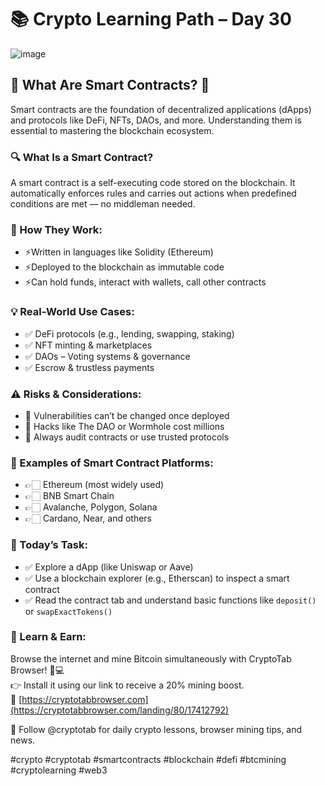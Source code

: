 
# 📚 Crypto Learning Path – Day 30
![image](https://github.com/user-attachments/assets/04623f60-2e61-4f12-abb1-cc137707984e)

## 📍 What Are Smart Contracts? 🤖

Smart contracts are the foundation of decentralized applications (dApps) and protocols like DeFi, NFTs, DAOs, and more. Understanding them is essential to mastering the blockchain ecosystem.

### 🔍 What Is a Smart Contract?
A smart contract is a self-executing code stored on the blockchain. It automatically enforces rules and carries out actions when predefined conditions are met — no middleman needed.

### 🧠 How They Work:
- ⚡️Written in languages like Solidity (Ethereum)
- ⚡️Deployed to the blockchain as immutable code
- ⚡️Can hold funds, interact with wallets, call other contracts

### 💡 Real-World Use Cases:
- ✅ DeFi protocols (e.g., lending, swapping, staking)
- ✅ NFT minting & marketplaces
- ✅ DAOs – Voting systems & governance
- ✅ Escrow & trustless payments

### ⚠️ Risks & Considerations:
- 🔎 Vulnerabilities can’t be changed once deployed
- 🔎 Hacks like The DAO or Wormhole cost millions
- 🔎 Always audit contracts or use trusted protocols

### 🔧 Examples of Smart Contract Platforms:
- 👉🏻 Ethereum (most widely used)
- 👉🏻 BNB Smart Chain
- 👉🏻 Avalanche, Polygon, Solana
- 👉🏻 Cardano, Near, and others

### 🧪 Today’s Task:
- ✅ Explore a dApp (like Uniswap or Aave)
- ✅ Use a blockchain explorer (e.g., Etherscan) to inspect a smart contract
- ✅ Read the contract tab and understand basic functions like `deposit()` or `swapExactTokens()`

### 💸 Learn & Earn:
Browse the internet and mine Bitcoin simultaneously with CryptoTab Browser! 🧠💻  
👉 Install it using our link to receive a 20% mining boost.  
🔗 [https://cryptotabbrowser.com](https://cryptotabbrowser.com/landing/80/17412792)

📢 Follow @cryptotab for daily crypto lessons, browser mining tips, and news.

#crypto #cryptotab #smartcontracts #blockchain #defi #btcmining #cryptolearning #web3
